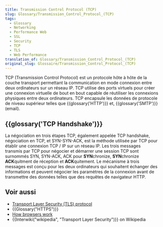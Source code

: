 ```yaml
---
title: Transmission Control Protocol (TCP)
slug: Glossary/Transmission_Control_Protocol_(TCP)
tags:
  - Glossary
  - Networking
  - Performance Web
  - SSL
  - Security
  - TCP
  - TLS
  - Web Performance
translation_of: Glossary/Transmission_Control_Protocol_(TCP)
original_slug: Glossaire/Transmission_Control_Protocol_(TCP)
---
```

<p>TCP (Transmission Control Protocol) est un protocole hôte à hôte de la couche transport permettant la communication en mode connexion entre deux ordinateurs sur un réseau IP. TCP utilise des ports virtuels pour créer une connexion virtuelle de bout en bout capable de réutiliser les connexions physiques entre deux ordinateurs. TCP encapsule les données de protocole de niveau supérieur telles que {{glossary('HTTP')}} et, {{glossary('SMTP')}} (email).</p>

<h2 id="glossaryTCP_Handshake">{{glossary('TCP Handshake')}}</h2>

<p>La négociation en trois étapes TCP, également appelée TCP handshake, négociation en TCP, et SYN-SYN-ACK, est la méthode utilisée par TCP pour établir une connexion TCP / IP sur un réseau IP. Les trois messages transmis par TCP pour négocier et démarrer une session TCP sont surnommés SYN, SYN-ACK, ACK pour <strong>SYN</strong>chronize, <strong>SYN</strong>chronize <strong>ACK</strong>quitment de réception et <strong>ACK</strong>quitement. Le mécanisme à trois messages est conçu pour les deux ordinateurs qui souhaitent échanger des informations et peuvent négocier les paramètres de la connexion avant de transmettre des données telles que des requêtes de navigateur HTTP.</p>

<h2 id="Voir_aussi">Voir aussi</h2>

<ul>
 <li><a href="/fr/docs/Web/Security/Transport_Layer_Security">Transport Layer Security (TLS) protocol</a></li>
 <li>{{Glossary("HTTPS")}}</li>
 <li><a href="/fr/docs/Web/Performance/Populating_the_page:_how_browsers_work">How browsers work</a></li>
 <li>{{Interwiki("wikipedia", "Transport Layer Security")}} on Wikipedia</li>
</ul>
